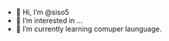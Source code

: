 - 👋 Hi, I’m @siso5
- 👀 I’m interested in ...
- 🌱 I’m currently learning comuper launguage.

<!---
siso5/siso5 is a ✨ special ✨ repository because its `README.md` (this file) appears on your GitHub profile.
You can click the Preview link to take a look at your changes.
--->

